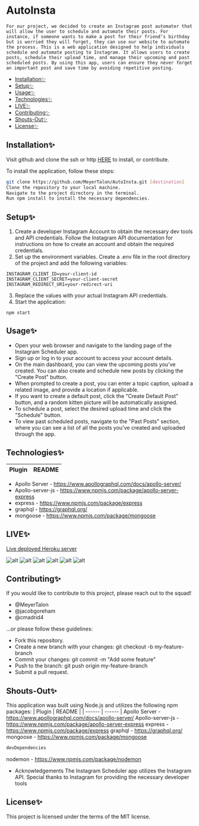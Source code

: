 # AutoInsta <!-- omit in toc -->

    For our project, we decided to create an Instagram post automater that will allow the user to schedule and automate their posts. For instance, if someone wants to make a post for their friend’s birthday but is worried they will forget, they can use our website to automate the process. This is a web application designed to help individuals schedule and automate posting to Instagram. It allows users to create posts, schedule their upload time, and manage their upcoming and past scheduled posts. By using this app, users can ensure they never forget an important post and save time by avoiding repetitive posting.

- [Installation✨](#installation✨)
- [Setup✨](#setup✨)
- [Usage✨](#usage✨)
- [Technologies✨](#technologies✨)
- [LIVE✨](#LIVE✨)
- [Contributing✨](#contributing✨)
- [Shouts-Out✨](#shouts-out✨)
- [License✨](#license✨)

## Installation✨

Visit github and clone the ssh or http [HERE](https://github.com/MeyerTalon/AutoInsta) to install, or contribute.

To install the application, follow these steps:

```bash
git clone https://github.com/MeyerTalon/AutoInsta.git [destination]
Clone the repository to your local machine.
Navigate to the project directory in the terminal.
Run npm install to install the necessary dependencies.
```

## Setup✨

1. Create a developer Instagram Account to obtain the necessary dev tools and API credentials. Follow the Instagram API documentation for instructions on how to create an account and obtain the required credentials.
2. Set up the environment variables. Create a .env file in the root directory of the project and add the following variables:

```
INSTAGRAM_CLIENT_ID=your-client-id
INSTAGRAM_CLIENT_SECRET=your-client-secret
INSTAGRAM_REDIRECT_URI=your-redirect-uri
```

3. Replace the values with your actual Instagram API credentials.
4. Start the application:

```
npm start
```

## Usage✨

- Open your web browser and navigate to the landing page of the Instagram Scheduler app.
- Sign up or log in to your account to access your account details.
- On the main dashboard, you can view the upcoming posts you've created. You can also create and schedule new posts by clicking the "Create Post" button.
- When prompted to create a post, you can enter a topic caption, upload a related image, and provide a location if applicable.
- If you want to create a default post, click the "Create Default Post" button, and a random kitten picture will be automatically assigned.
- To schedule a post, select the desired upload time and click the "Schedule" button.
- To view past scheduled posts, navigate to the "Past Posts" section, where you can see a list of all the posts you've created and uploaded through the app.

## Technologies✨

| Plugin | README |
| ------ | ------ |

- Apollo Server - https://www.apollographql.com/docs/apollo-server/
- Apollo-server-js - https://www.npmjs.com/package/apollo-server-express
- express - https://www.npmjs.com/package/express
- graphql - https://graphql.org/
- mongoose - https://www.npmjs.com/package/mongoose

## LIVE✨

[Live deployed Heroku server]()

![alt]()
![alt]()
![alt]()
![alt]()
![alt]()
![alt]()

## Contributing✨

If you would like to contribute to this project, please reach out to the squad!

- @MeyerTalon
- @jacobgoreham
- @cmadrid4

...or please follow these guidelines:

- Fork this repository.
- Create a new branch with your changes: git checkout -b my-feature-branch
- Commit your changes: git commit -m "Add some feature"
- Push to the branch: git push origin my-feature-branch
- Submit a pull request.

## Shouts-Out✨

This application was built using Node.js and utilizes the following npm packages:
| Plugin | README |
| ------ | ------ |
Apollo Server - https://www.apollographql.com/docs/apollo-server/
Apollo-server-js - https://www.npmjs.com/package/apollo-server-express
express - https://www.npmjs.com/package/express
graphql - https://graphql.org/
mongoose - https://www.npmjs.com/package/mongoose

```bash
devDependencies
```

nodemon - https://www.npmjs.com/package/nodemon

- Acknowledgements
  The Instagram Scheduler app utilizes the Instagram API. Special thanks to Instagram for providing the necessary developer tools

## License✨

This project is licensed under the terms of the MIT license.
